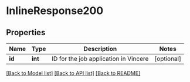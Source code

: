 # InlineResponse200

## Properties
Name | Type | Description | Notes
------------ | ------------- | ------------- | -------------
**id** | **int** | ID for the job application in Vincere | [optional] 

[[Back to Model list]](../../README.md#documentation-for-models) [[Back to API list]](../../README.md#documentation-for-api-endpoints) [[Back to README]](../../README.md)

